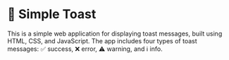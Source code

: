 # 🍞 Simple Toast
This is a simple web application for displaying toast messages, built using HTML, CSS, and JavaScript. The app includes four types of toast messages: ✅ success, ❌ error, ⚠️ warning, and ℹ️ info.
